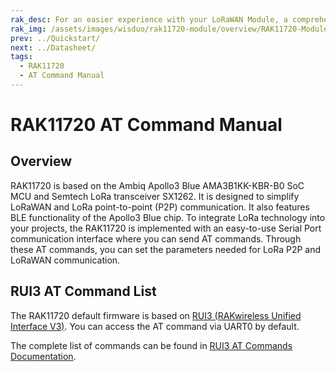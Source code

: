 ```yaml
---
rak_desc: For an easier experience with your LoRaWAN Module, a comprehensive list of commands for the LoRa P2P and LoRaWAN communication is provided. A serial communication interface is also presented for the two-way communication of the RAK11720 WisDuo LPWAN Module.
rak_img: /assets/images/wisduo/rak11720-module/overview/RAK11720-Module.png
prev: ../Quickstart/
next: ../Datasheet/
tags:
  - RAK11720
  - AT Command Manual
---
```



# RAK11720 AT Command Manual

## Overview

RAK11720 is based on the Ambiq Apollo3 Blue AMA3B1KK-KBR-B0 SoC MCU and Semtech LoRa transceiver SX1262. It is designed to simplify LoRaWAN and LoRa point-to-point (P2P) communication. It also features BLE functionality of the Apollo3 Blue chip. To integrate LoRa technology into your projects, the RAK11720 is implemented with an easy-to-use Serial Port communication interface where you can send AT commands. Through these AT commands, you can set the parameters needed for LoRa P2P and LoRaWAN communication.

## RUI3 AT Command List

The RAK11720 default firmware is based on [RUI3 (RAKwireless Unified Interface V3)](/RUI3/#overview). You can access the AT command via UART0 by default.

The complete list of commands can be found in [RUI3 AT Commands Documentation](/RUI3/Serial-Operating-Modes/AT-Command-Manual/#content).
